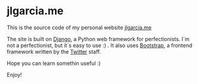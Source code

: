 jlgarcia.me
===========

This is the source code of my personal website [jlgarcia.me](http://jlgarcia.me)

The site is built on [Django](www.djangoproject.com), a Python web framework for
perfectionists. I´m not a perfectionist, but it´s easy to use :) . 
It also uses [Bootstrap](http://twitter.github.com/bootstrap/#), a frontend 
framework written by the [Twitter](http://twitter.com) staff.

Hope you can learn somethin useful :)

Enjoy!
